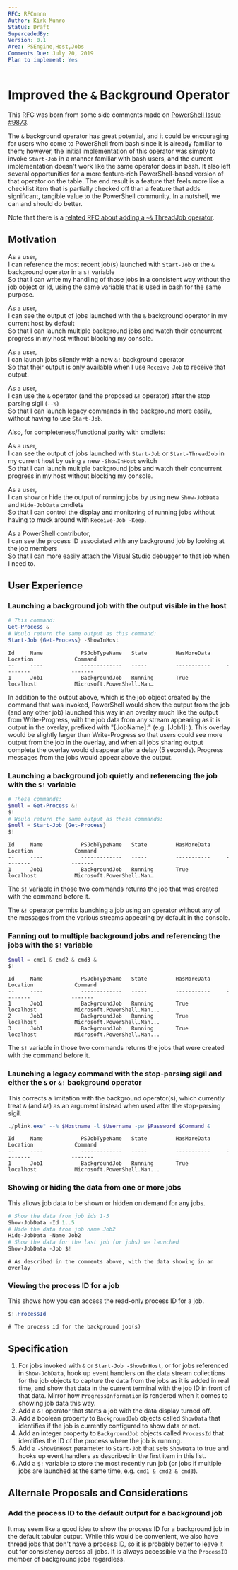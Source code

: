 ```yaml
---
RFC: RFCnnnn
Author: Kirk Munro
Status: Draft
SupercededBy: 
Version: 0.1
Area: PSEngine,Host,Jobs
Comments Due: July 20, 2019
Plan to implement: Yes
---
```


# Improved the `&` Background Operator

This RFC was born from some side comments made on [PowerShell Issue #9873](https://github.com/PowerShell/PowerShell/issues/9873#issuecomment-501289658).

The `&` background operator has great potential, and it could be encouraging
for users who come to PowerShell from bash since it is already familiar to
them; however, the initial implementation of this operator was simply to
invoke `Start-Job` in a manner familiar with bash users, and the current
implementation doesn't work like the same operator does in bash. It also left
several opportunities for a more feature-rich PowerShell-based version of that
operator on the table. The end result is a feature that feels more like a
checklist item that is partially checked off than a feature that adds
significant, tangible value to the PowerShell community. In a nutshell, we can
and should do better.

Note that there is a [related RFC about adding a `~&` ThreadJob operator](https://github.com/PowerShell/PowerShell-RFC/pull/205).

## Motivation

As a user,<br/>
I can reference the most recent job(s) launched with `Start-Job` or the `&` background operator in a `$!` variable<br/>
So that I can write my handling of those jobs in a consistent way without the job object or id, using the same variable that is used in bash for the same purpose.

As a user,<br/>
I can see the output of jobs launched with the `&` background operator in my current host by default<br/>
So that I can launch multiple background jobs and watch their concurrent progress in my host without blocking my console.

As a user,<br/>
I can launch jobs silently with a new `&!` background operator<br/>
So that their output is only available when I use `Receive-Job` to receive that output.

As a user,<br/>
I can use the `&` operator (and the proposed `&!` operator) after the stop parsing sigil (`--%`)<br/>
So that I can launch legacy commands in the background more easily, without having to use `Start-Job`.

Also, for completeness/functional parity with cmdlets:

As a user,<br/>
I can see the output of jobs launched with `Start-Job` or `Start-ThreadJob` in my current host by using a new `-ShowInHost` switch<br/>
So that I can launch multiple background jobs and watch their concurrent progress in my host without blocking my console.

As a user,<br/>
I can show or hide the output of running jobs by using new `Show-JobData` and `Hide-JobData` cmdlets<br/>
So that I can control the display and monitoring of running jobs without having to muck around with `Receive-Job -Keep`.

As a PowerShell contributor,<br/>
I can see the process ID associated with any background job by looking at the job members<br/>
So that I can more easily attach the Visual Studio debugger to that job when I need to.

## User Experience

### Launching a background job with the output visible in the host

```powershell
# This command:
Get-Process &
# Would return the same output as this command:
Start-Job {Get-Process} -ShowInHost
```

```output
Id     Name            PSJobTypeName   State         HasMoreData     Location             Command
--     ----            -------------   -----         -----------     --------             -------
1      Job1            BackgroundJob   Running       True            localhost            Microsoft.PowerShell.Man…
```

In addition to the output above, which is the job object created by the command
that was invoked, PowerShell would show the output from the job (and any other
job) launched this way in an overlay much like the output from Write-Progress,
with the job data from any stream appearing as it is output in the overlay,
prefixed with "[JobName]:" (e.g. [Job1]: ). This overlay would be slightly
larger than Write-Progress so that users could see more output from the job in
the overlay, and when all jobs sharing output complete the overlay would
disappear after a delay (5 seconds). Progress messages from the jobs would
appear above the output.

### Launching a background job quietly and referencing the job with the `$!` variable

```powershell
# These commands:
$null = Get-Process &!
$!
# Would return the same output as these commands:
$null = Start-Job {Get-Process}
$!
```

```output
Id     Name            PSJobTypeName   State         HasMoreData     Location             Command
--     ----            -------------   -----         -----------     --------             -------
1      Job1            BackgroundJob   Running       True            localhost            Microsoft.PowerShell.Man…
```

The `$!` variable in those two commands returns the job that was created with
the command before it.

The `&!` operator permits launching a job using an operator without any of the
messages from the various streams appearing by default in the console.

### Fanning out to multiple background jobs and referencing the jobs with the `$!` variable

```powershell
$null = cmd1 & cmd2 & cmd3 &
$!
```

```output
Id     Name            PSJobTypeName   State         HasMoreData     Location             Command
--     ----            -------------   -----         -----------     --------             -------
1      Job1            BackgroundJob   Running       True            localhost            Microsoft.PowerShell.Man...
2      Job1            BackgroundJob   Running       True            localhost            Microsoft.PowerShell.Man...
3      Job1            BackgroundJob   Running       True            localhost            Microsoft.PowerShell.Man...
```

The `$!` variable in those two commands returns the jobs that were created with
the command before it.

### Launching a legacy command with the stop-parsing sigil and either the `&` or `&!` background operator

This corrects a limitation with the background operator(s), which currently
treat `&` (and `&!`) as an argument instead when used after the stop-parsing
sigil.

```powershell
./plink.exe" --% $Hostname -l $Username -pw $Password $Command &
```

```output
Id     Name            PSJobTypeName   State         HasMoreData     Location             Command
--     ----            -------------   -----         -----------     --------             -------
1      Job1            BackgroundJob   Running       True            localhost            Microsoft.PowerShell.Man...
```

### Showing or hiding the data from one or more jobs

This allows job data to be shown or hidden on demand for any jobs.

```powershell
# Show the data from job ids 1-5
Show-JobData -Id 1..5
# Hide the data from job name Job2
Hide-JobData -Name Job2
# Show the data for the last job (or jobs) we launched
Show-JobData -Job $!
```

```output
# As described in the comments above, with the data showing in an overlay
```

### Viewing the process ID for a job

This shows how you can access the read-only process ID for a job.

```powershell
$!.ProcessId
```

```output
# The process id for the background job(s)
```

## Specification

1. For jobs invoked with `&` or `Start-Job -ShowInHost`, or for jobs referenced in `Show-JobData`, hook up event handlers on the data stream collections for the job objects to capture the data from the jobs as it is added in real time, and show that data in the current terminal with the job ID in front of that data. Mirror how `ProgressInformation` is rendered when it comes to showing job data this way.
1. Add a `&!` operator that starts a job with the data display turned off.
1. Add a boolean property to `BackgroundJob` objects called `ShowData` that identifies if the job is currently configured to show data or not.
1. Add an integer property to `BackgroundJob` objects called `ProcessId` that identifies the ID of the process where the job is running.
1. Add a `-ShowInHost` parameter to `Start-Job` that sets `ShowData` to true and hooks up event handlers as described in the first item in this list.
1. Add a `$!` variable to store the most recently run job (or jobs if multiple jobs are launched at the same time, e.g. `cmd1 & cmd2 & cmd3`).

## Alternate Proposals and Considerations

### Add the process ID to the default output for a background job

It may seem like a good idea to show the process ID for a background job in the default tabular output. While this would be convenient, we also have thread jobs that don't have a process ID, so it is probably better to leave it out for consistency across all jobs. It is always accessible via the `ProcessID` member of background jobs regardless.
